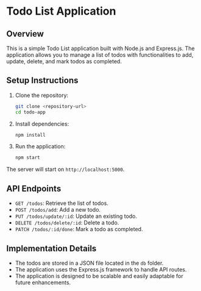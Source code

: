 # Todo List Application

## Overview

This is a simple Todo List application built with Node.js and Express.js. The application allows you to manage a list of todos with functionalities to add, update, delete, and mark todos as completed.

## Setup Instructions

1. Clone the repository:

   ```bash
   git clone <repository-url>
   cd todo-app
   ```

2. Install dependencies:

   ```bash
   npm install
   ```

3. Run the application:
   ```bash
   npm start
   ```

The server will start on `http://localhost:5000`.

## API Endpoints

- `GET /todos`: Retrieve the list of todos.
- `POST /todos/add`: Add a new todo.
- `PUT /todos/update/:id`: Update an existing todo.
- `DELETE /todos/delete/:id`: Delete a todo.
- `PATCH /todos/:id/done`: Mark a todo as completed.

## Implementation Details

- The todos are stored in a JSON file located in the `db` folder.
- The application uses the Express.js framework to handle API routes.
- The application is designed to be scalable and easily adaptable for future enhancements.
